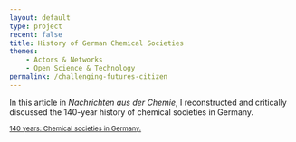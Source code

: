 ```yaml
---
layout: default
type: project
recent: false
title: History of German Chemical Societies
themes: 
    - Actors & Networks
    - Open Science & Technology
permalink: /challenging-futures-citizen
---
```


In this article in *Nachrichten aus der Chemie*, I reconstructed and critically discussed the 140-year history of chemical societies in Germany.

<small>
    <a href="https://doi.org/10.1002/nadc.200751956">
        140 years: Chemical societies in Germany.
    </a>
</small>